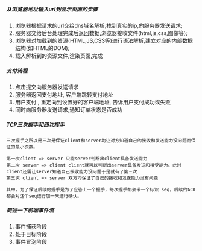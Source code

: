 ##### 从浏览器地址输入url到显示页面的步骤
1. 浏览器根据请求的url交给dns域名解析,找到真实的ip,向服务器发送请求; 
2. 服务器交给后台处理完成后返回数据,浏览器接收文件(html,js,css,图像等); 
3. 浏览器对加载到的资源(HTML,JS,CSS等)进行语法解析,建立对应的内部数据结构(如HTML的DOM); 
4. 载入解析到的资源文件,渲染页面,完成

##### 支付流程
1. 点击提交向服务器发送请求
2. 服务器返回支付地址, 客户端跳转支付地址
3. 用户支付 , 重定向到设置好的客户端地址, 告诉用户支付成功或失败
4. 同时向服务器发送请求,通知订单状态是否成功

##### TCP三次握手和四次挥手
```
三次握手之所以是三次是保证client和server均让对方知道自己的接收和发送能力没问题而保证的最小次数。

第一次client => server 只能server判断出client具备发送能力
第二次 server => client client就可以判断出server具备发送和接受能力。此时client还需让server知道自己接收能力没问题于是就有了第三次
第三次 client => server 双方均保证了自己的接收和发送能力没有问题

其中，为了保证后续的握手是为了应答上一个握手，每次握手都会带一个标识 seq，后续的ACK都会对这个seq进行加一来进行确认。
```

##### 简述一下前端事件流
1. 事件捕获阶段
2. 处于目标阶段
3. 事件冒泡阶段